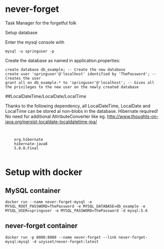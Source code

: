 # never-forget
Task Manager for the forgetful folk

Setup database

Enter the mysql console with

~~~
mysql -u springuser -p
~~~

Create the database as named in <path>application.properties</path>:

~~~
create database db_example; -- Create the new database
create user 'springuser'@'localhost' identified by 'ThePassword'; -- Creates the user
grant all on db_example.* to 'springuser'@'localhost'; -- Gives all the privileges to the new user on the newly created database
~~~




##LocalDateTime/LocalDate/LocalTime

Thanks to the following dependency, all LocalDateTime, LocalDate and LocalTime can be stored al non-blobs in the database. Hibernate required! No need for additional AttributeConverter like eg. http://www.thoughts-on-java.org/persist-localdate-localdatetime-jpa/

<code>
<dependency>
    <groupId>org.hibernate</groupId>
    <artifactId>hibernate-java8</artifactId>
    <version>5.0.0.Final</version>
</dependency>
</code>

# Setup with docker

## MySQL container
~~~
docker run --name never-forget-mysql -e MYSQL_ROOT_PASSWORD=ThePassword -e MYSQL_DATABASE=db_example -e MYSQL_USER=springuser -e MYSQL_PASSWORD=ThePassword -d mysql:5.6
~~~


## never-forget container
~~~
docker run -p 8080:8080 --name never-forget --link never-forget-mysql:mysql -d uzysset/never-forget:latest
~~~
